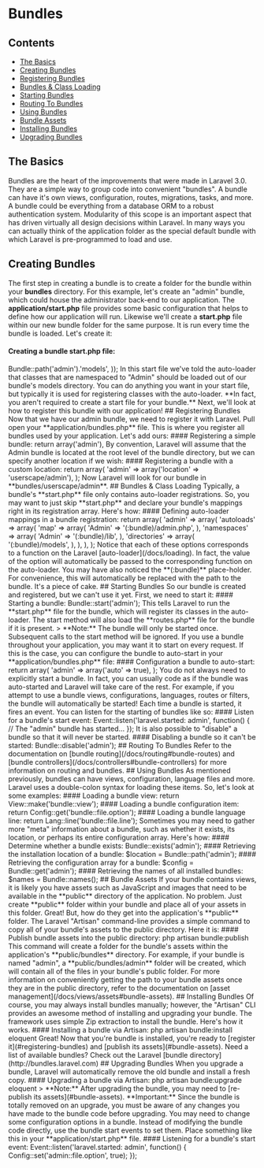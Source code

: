 # Bundles## Contents- [The Basics](#the-basics)- [Creating Bundles](#creating-bundles)- [Registering Bundles](#registering-bundles)- [Bundles & Class Loading](#bundles-and-class-loading)- [Starting Bundles](#starting-bundles)- [Routing To Bundles](#routing-to-bundles)- [Using Bundles](#using-bundles)- [Bundle Assets](#bundle-assets)- [Installing Bundles](#installing-bundles)- [Upgrading Bundles](#upgrading-bundles)<a name="the-basics"></a>## The BasicsBundles are the heart of the improvements that were made in Laravel 3.0. They are a simple way to group code into convenient "bundles". A bundle can have it's own views, configuration, routes, migrations, tasks, and more. A bundle could be everything from a database ORM to a robust authentication system. Modularity of this scope is an important aspect that has driven virtually all design decisions within Laravel. In many ways you can actually think of the application folder as the special default bundle with which Laravel is pre-programmed to load and use.<a name="creating-and-registering"></a>## Creating BundlesThe first step in creating a bundle is to create a folder for the bundle within your **bundles** directory. For this example, let's create an "admin" bundle, which could house the administrator back-end to our application. The **application/start.php** file provides some basic configuration that helps to define how our application will run. Likewise we'll create a **start.php** file within our new bundle folder for the same purpose. It is run every time the bundle is loaded. Let's create it:#### Creating a bundle start.php file:  <?php  Autoloader::namespaces(array(    'Admin' => Bundle::path('admin').'models',  ));In this start file we've told the auto-loader that classes that are namespaced to "Admin" should be loaded out of our bundle's models directory. You can do anything you want in your start file, but typically it is used for registering classes with the auto-loader. **In fact, you aren't required to create a start file for your bundle.**Next, we'll look at how to register this bundle with our application!<a name="registering-bundles"></a>## Registering BundlesNow that we have our admin bundle, we need to register it with Laravel. Pull open your **application/bundles.php** file. This is where you register all bundles used by your application. Let's add ours:#### Registering a simple bundle:  return array('admin'),By convention, Laravel will assume that the Admin bundle is located at the root level of the bundle directory, but we can specify another location if we wish:#### Registering a bundle with a custom location:  return array(    'admin' => array('location' => 'userscape/admin'),  );Now Laravel will look for our bundle in **bundles/userscape/admin**.<a name="bundles-and-class-loading"></a>## Bundles & Class LoadingTypically, a bundle's **start.php** file only contains auto-loader registrations. So, you may want to just skip **start.php** and declare your bundle's mappings right in its registration array. Here's how:#### Defining auto-loader mappings in a bundle registration:  return array(    'admin' => array(      'autoloads' => array(        'map' => array(          'Admin' => '(:bundle)/admin.php',        ),        'namespaces' => array(          'Admin' => '(:bundle)/lib',        ),        'directories' => array(          '(:bundle)/models',        ),      ),    ),  );Notice that each of these options corresponds to a function on the Laravel [auto-loader](/docs/loading). In fact, the value of the option will automatically be passed to the corresponding function on the auto-loader.You may have also noticed the **(:bundle)** place-holder. For convenience, this will automatically be replaced with the path to the bundle. It's a piece of cake.<a name="starting-bundles"></a>## Starting BundlesSo our bundle is created and registered, but we can't use it yet. First, we need to start it:#### Starting a bundle:  Bundle::start('admin');This tells Laravel to run the **start.php** file for the bundle, which will register its classes in the auto-loader. The start method will also load the **routes.php** file for the bundle if it is present.> **Note:** The bundle will only be started once. Subsequent calls to the start method will be ignored.If you use a bundle throughout your application, you may want it to start on every request. If this is the case, you can configure the bundle to auto-start in your **application/bundles.php** file:#### Configuration a bundle to auto-start:  return array(    'admin' => array('auto' => true),  );You do not always need to explicitly start a bundle. In fact, you can usually code as if the bundle was auto-started and Laravel will take care of the rest. For example, if you attempt to use a bundle views, configurations, languages, routes or filters, the bundle will automatically be started!Each time a bundle is started, it fires an event. You can listen for the starting of bundles like so:#### Listen for a bundle's start event:  Event::listen('laravel.started: admin', function()  {    // The "admin" bundle has started…  });It is also possible to "disable" a bundle so that it will never be started.#### Disabling a bundle so it can't be started:  Bundle::disable('admin');<a name="routing-to-bundles"></a>## Routing To BundlesRefer to the documentation on [bundle routing](/docs/routing#bundle-routes) and [bundle controllers](/docs/controllers#bundle-controllers) for more information on routing and bundles.<a name="using-bundles"></a>## Using BundlesAs mentioned previously, bundles can have views, configuration, language files and more. Laravel uses a double-colon syntax for loading these items. So, let's look at some examples:#### Loading a bundle view:  return View::make('bundle::view');#### Loading a bundle configuration item:  return Config::get('bundle::file.option');#### Loading a bundle language line:  return Lang::line('bundle::file.line');Sometimes you may need to gather more "meta" information about a bundle, such as whether it exists, its location, or perhaps its entire configuration array. Here's how:#### Determine whether a bundle exists:  Bundle::exists('admin');#### Retrieving the installation location of a bundle:  $location = Bundle::path('admin');#### Retrieving the configuration array for a bundle:  $config = Bundle::get('admin');#### Retrieving the names of all installed bundles:  $names = Bundle::names();<a name="bundle-assets"></a>## Bundle AssetsIf your bundle contains views, it is likely you have assets such as JavaScript and images that need to be available in the **public** directory of the application. No problem. Just create **public** folder within your bundle and place all of your assets in this folder.Great! But, how do they get into the application's **public** folder. The Laravel "Artisan" command-line provides a simple command to copy all of your bundle's assets to the public directory. Here it is:#### Publish bundle assets into the public directory:  php artisan bundle:publishThis command will create a folder for the bundle's assets within the application's **public/bundles** directory. For example, if your bundle is named "admin", a **public/bundles/admin** folder will be created, which will contain all of the files in your bundle's public folder.For more information on conveniently getting the path to your bundle assets once they are in the public directory, refer to the documentation on [asset management](/docs/views/assets#bundle-assets).<a name="installing-bundles"></a>## Installing BundlesOf course, you may always install bundles manually; however, the "Artisan" CLI provides an awesome method of installing and upgrading your bundle. The framework uses simple Zip extraction to install the bundle. Here's how it works.#### Installing a bundle via Artisan:  php artisan bundle:install eloquentGreat! Now that you're bundle is installed, you're ready to [register it](#registering-bundles) and [publish its assets](#bundle-assets).Need a list of available bundles? Check out the Laravel [bundle directory](http://bundles.laravel.com)<a name="upgrading-bundles"></a>## Upgrading BundlesWhen you upgrade a bundle, Laravel will automatically remove the old bundle and install a fresh copy.#### Upgrading a bundle via Artisan:  php artisan bundle:upgrade eloquent> **Note:** After upgrading the bundle, you may need to [re-publish its assets](#bundle-assets).**Important:** Since the bundle is totally removed on an upgrade, you must be aware of any changes you have made to the bundle code before upgrading. You may need to change some configuration options in a bundle. Instead of modifying the bundle code directly, use the bundle start events to set them. Place something like this in your **application/start.php** file.#### Listening for a bundle's start event:  Event::listen('laravel.started: admin', function()  {    Config::set('admin::file.option', true);  });